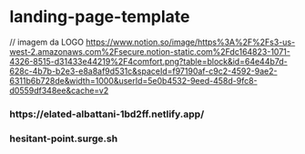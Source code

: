 # landing-page-template
// imagem da LOGO https://www.notion.so/image/https%3A%2F%2Fs3-us-west-2.amazonaws.com%2Fsecure.notion-static.com%2Fdc164823-1071-4326-8515-d31433e44219%2F4comfort.png?table=block&id=64e44b7d-628c-4b7b-b2e3-e8a8af9d531c&spaceId=f97190af-c9c2-4592-9ae2-6311b6b728de&width=1000&userId=5e0b4532-9eed-458d-9fc8-d0559df348ee&cache=v2


<h3>https://elated-albattani-1bd2ff.netlify.app/<h3>
  <h3>hesitant-point.surge.sh</h3>
